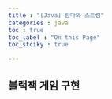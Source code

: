 ```yaml
---
title : "[Java] 람다와 스트림"
categories : java
toc : true
toc_label : "On this Page"
toc_stciky : true

---
```

## 블랙잭 게임 구현

